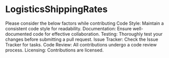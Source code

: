 # LogisticsShippingRates
Please consider the below factors while contributing
Code Style: Maintain a consistent code style for readability.
Documentation: Ensure well-documented code for effective collaboration.
Testing: Thoroughly test your changes before submitting a pull request.
Issue Tracker: Check the Issue Tracker for tasks.
Code Review: All contributions undergo a code review process.
Licensing: Contributions are licensed.
